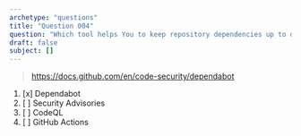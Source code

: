 ```yaml
---
archetype: "questions"
title: "Question 004"
question: "Which tool helps You to keep repository dependencies up to date?"
draft: false
subject: []
---
```



> https://docs.github.com/en/code-security/dependabot
1. [x] Dependabot
1. [ ] Security Advisories
1. [ ] CodeQL
1. [ ] GitHub Actions
